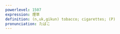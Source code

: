 ```yaml
---
powerlevel: 1507
expression: 煙草
definition: (n,uk,gikun) tobacco; cigarettes; (P)
pronunciation: たばこ
---
```

